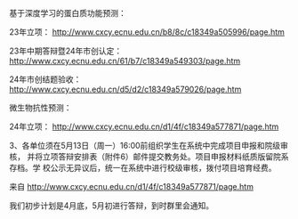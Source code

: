 

基于深度学习的蛋白质功能预测：

23年立项： http://www.cxcy.ecnu.edu.cn/b8/8c/c18349a505996/page.htm

23年中期答辩暨24年市创认定： http://www.cxcy.ecnu.edu.cn/61/b7/c18349a549303/page.htm

24年市创结题验收： http://www.cxcy.ecnu.edu.cn/d5/d2/c18349a579026/page.htm

微生物抗性预测：

24年立项： http://www.cxcy.ecnu.edu.cn/d1/4f/c18349a577871/page.htm

3、各单位须在5月13日（周一）16:00前组织学生在系统中完成项目申报和院级审核，
并将立项答辩安排表（附件6）邮件提交教务处。项目申报材料纸质版留院系存档。学
校公示无异议后，统一在系统中进行校级审核，拨付项目培育经费。

来自 <http://www.cxcy.ecnu.edu.cn/d1/4f/c18349a577871/page.htm>

我们初步计划是4月底，5月初进行答辩，到时群里会通知。

